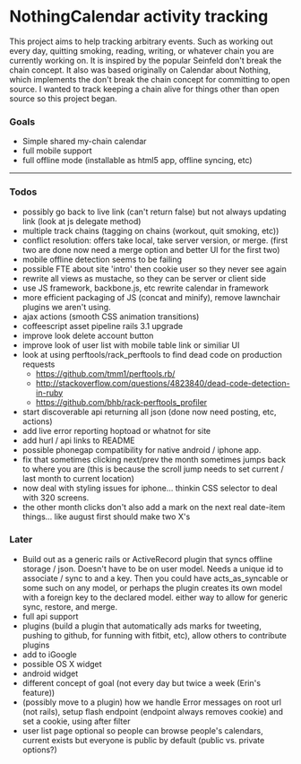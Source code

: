 # NothingCalendar activity tracking

This project aims to help tracking arbitrary events. Such as working out every day, quitting smoking, reading, writing, or whatever chain you are currently working on. It is inspired by the popular Seinfeld don't break the chain concept. It also was based originally on Calendar about Nothing, which implements the don't break the chain concept for committing to open source. I wanted to track keeping a chain alive for things other than open source so this project began.

### Goals
* Simple shared my-chain calendar
* full mobile support
* full offline mode (installable as html5 app, offline syncing, etc)

---

### Todos
* possibly go back to live link (can't return false) but not always updating link
    (look at js delegate method)
* multiple track chains (tagging on chains (workout, quit smoking, etc))
* conflict resolution: offers take local, take server version, or merge. (first two are done now need a merge option and better UI for the first two)
* mobile offline detection seems to be failing
* possible FTE about site 'intro' then cookie user so they never see again
* rewrite all views as mustache, so they can be server or client side
* use JS framework, backbone.js, etc rewrite calendar in framework
* more efficient packaging of JS (concat and minify), remove lawnchair plugins we aren't using.
* ajax actions (smooth CSS animation transitions)
* coffeescript asset pipeline rails 3.1 upgrade
* improve look delete account button
* improve look of user list with mobile table link or similiar UI
* look at using perftools/rack_perftools to find dead code on production requests
    * https://github.com/tmm1/perftools.rb/
    * http://stackoverflow.com/questions/4823840/dead-code-detection-in-ruby
    * https://github.com/bhb/rack-perftools_profiler
* start discoverable api returning all json (done now need posting, etc, actions)
* add live error reporting hoptoad or whatnot for site
* add hurl / api links to README
* possible phonegap compatibility for native android / iphone app.
* fix that sometimes clicking next/prev the month sometimes jumps back to where you are (this is because the scroll jump needs to set current / last month to current location)
* now deal with styling issues for iphone... thinkin CSS selector to deal with 320 screens.
* the other month clicks don't also add a mark on the next real date-item things... like august first should make two X's




### Later
* Build out as a generic rails or ActiveRecord plugin that syncs offline storage / json. Doesn't have to be on user model. Needs a unique id to associate / sync to and a key. Then you could have acts_as_syncable or some such on any model, or perhaps the plugin creates its own model with a foreign key to the declared model. either way to allow for generic sync, restore, and merge.
* full api support
* plugins (build a plugin that automatically ads marks for tweeting, pushing to github, for funning with fitbit, etc), allow others to contribute plugins
* add to iGoogle
* possible OS X widget
* android widget
* different concept of goal (not every day but twice a week (Erin's feature))
* (possibly move to a plugin) how we handle Error messages on root url (not rails), setup flash endpoint (endpoint always removes cookie) and set a cookie, using after filter
* user list page optional so people can browse people's calendars, current exists but everyone is public by default (public vs. private options?)
